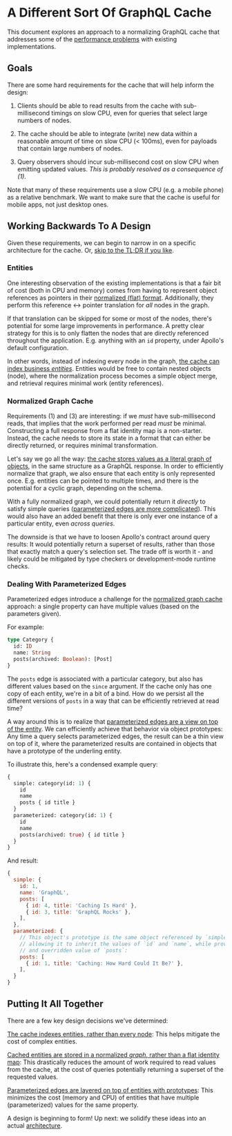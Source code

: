 # A Different Sort Of GraphQL Cache

This document explores an approach to a normalizing GraphQL cache that addresses some of the [performance problems](./Motivation.md) with existing implementations.


## Goals

There are some hard requirements for the cache that will help inform the design:

1. Clients should be able to read results from the cache with sub-millisecond timings on slow CPU, even for queries that select large numbers of nodes.

2. The cache should be able to integrate (write) new data within a reasonable amount of time on slow CPU (< 100ms), even for payloads that contain large numbers of nodes.

3. Query observers should incur sub-millisecond cost on slow CPU when emitting updated values.  _This is probably resolved as a consequence of (1)._

Note that many of these requirements use a slow CPU (e.g. a mobile phone) as a relative benchmark.  We want to make sure that the cache is useful for mobile apps, not just desktop ones.


## Working Backwards To A Design

Given these requirements, we can begin to narrow in on a specific architecture for the cache.  Or, [skip to the TL;DR if you like](#putting-it-all-together).


### Entities

One interesting observation of the existing implementations is that a fair bit of cost (both in CPU and memory) comes from having to represent object references as pointers in their [normalized (flat) format](./Motivation.md#flattening--normalization).  Additionally, they perform this reference <-> pointer translation for _all_ nodes in the graph.

If that translation can be skipped for some or most of the nodes, there's potential for some large improvements in performance.  A pretty clear strategy for this is to only flatten the nodes that are directly referenced throughout the application.  E.g. anything with an `id` property, under Apollo's default configuration.

In other words, instead of indexing every node in the graph, <u>the cache can index business _entities_</u>.  Entities would be free to contain nested objects (node), where the normalization process becomes a simple object merge, and retrieval requires minimal work (entity references).


### Normalized Graph Cache

Requirements (1) and (3) are interesting: if we _must_ have sub-millisecond reads, that implies that the work performed per read _must_ be minimal.  Constructing a full response from a flat identity map is a non-starter.  Instead, the cache needs to store its state in a format that can either be directly returned, or requires minimal transformation.

Let's say we go all the way: <u>the cache stores values as a literal graph of objects</u>, in the same structure as a GraphQL response.  In order to efficiently normalize that graph, we also ensure that each entity is only represented once.  E.g. entities can be pointed to multiple times, and there is the potential for a cyclic graph, depending on the schema.

With a fully normalized graph, we could potentially return it _directly_ to satisfy simple queries ([parameterized edges are more complicated](#dealing-with-parameterized-edges)).  This would also have an added benefit that there is only ever one instance of a particular entity, even _across queries_.

The downside is that we have to loosen Apollo's contract around query results: It would potentially return a superset of results, rather than those that exactly match a query's selection set.  The trade off is worth it - and likely could be mitigated by type checkers or development-mode runtime checks.


### Dealing With Parameterized Edges

Parameterized edges introduce a challenge for the [normalized graph cache](#cyclic-graph-cache) approach: a single property can have multiple values (based on the parameters given).

For example:

```graphql
type Category {
  id: ID
  name: String
  posts(archived: Boolean): [Post]
}
```

The `posts` edge is associated with a particular category, but also has different values based on the `since` argument.  If the cache only has one copy of each entity, we're in a bit of a bind.  How do we persist all the different versions of `posts` in a way that can be efficiently retrieved at read time?

A way around this is to realize that <u>parameterized edges are a view on top of the entity</u>.  We can efficiently achieve that behavior via object prototypes: Any time a query selects parameterized edges, the result can be a thin view on top of it, where the parameterized results are contained in objects that have a prototype of the underling entity.

To illustrate this, here's a condensed example query:

```graphql
{
  simple: category(id: 1) {
    id
    name
    posts { id title }
  }
  parameterized: category(id: 1) {
    id
    name
    posts(archived: true) { id title }
  }
}
```

And result:

```js
{
  simple: {
    id: 1,
    name: 'GraphQL',
    posts: [
      { id: 4, title: 'Caching Is Hard' },
      { id: 3, title: 'GraphQL Rocks' },
    ],
  },
  parameterized: {
    // This object's prototype is the same object referenced by `simple`,
    // allowing it to inherit the values of `id` and `name`, while providing
    // and overridden value of `posts`:
    posts: [
      { id: 1, title: 'Caching: How Hard Could It Be?' },
    ],
  }
}
```


## Putting It All Together

There are a few key design decisions we've determined:

[The cache indexes entities, rather than every node](#entities): This helps mitigate the cost of complex entities.

[Cached entities are stored in a normalized _graph_, rather than a flat identity map](#normalized-graph-cache): This drastically reduces the amount of work required to read values from the cache, at the cost of queries potentially returning a superset of the requested values.

[Parameterized edges are layered on top of entities with prototypes](#dealing-with-parameterized-edges): This minimizes the cost (memory and CPU) of entities that have multiple (parameterized) values for the same property.

A design is beginning to form!  Up next: we solidify these ideas into an actual [architecture](./Architecture.md).
